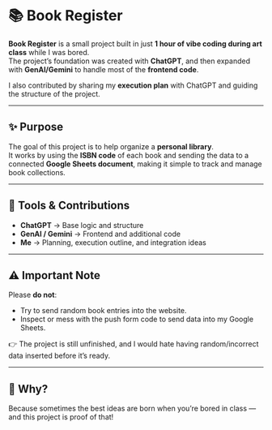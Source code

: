 # 📚 Book Register

**Book Register** is a small project built in just **1 hour of vibe coding during art class** while I was bored.  
The project’s foundation was created with **ChatGPT**, and then expanded with **GenAI/Gemini** to handle most of the **frontend code**.  

I also contributed by sharing my **execution plan** with ChatGPT and guiding the structure of the project.  

---

## ✨ Purpose

The goal of this project is to help organize a **personal library**.  
It works by using the **ISBN code** of each book and sending the data to a connected **Google Sheets document**, making it simple to track and manage book collections.  

---

## 🚀 Tools & Contributions

- **ChatGPT** → Base logic and structure  
- **GenAI / Gemini** → Frontend and additional code  
- **Me** → Planning, execution outline, and integration ideas  

---

## ⚠️ Important Note

Please **do not**:  
- Try to send random book entries into the website.  
- Inspect or mess with the push form code to send data into my Google Sheets.  

👉 The project is still unfinished, and I would hate having random/incorrect data inserted before it’s ready.  

---

## 📖 Why?

Because sometimes the best ideas are born when you’re bored in class — and this project is proof of that!